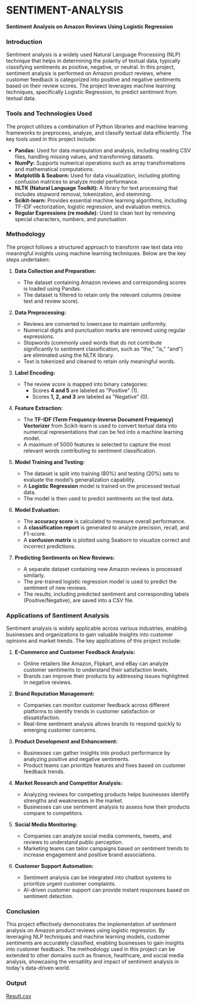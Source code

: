 # SENTIMENT-ANALYSIS

**Sentiment Analysis on Amazon Reviews Using Logistic Regression**

### Introduction
Sentiment analysis is a widely used Natural Language Processing (NLP) technique that helps in determining the polarity of textual data, typically classifying sentiments as positive, negative, or neutral. In this project, sentiment analysis is performed on Amazon product reviews, where customer feedback is categorized into positive and negative sentiments based on their review scores. The project leverages machine learning techniques, specifically Logistic Regression, to predict sentiment from textual data.

### Tools and Technologies Used
The project utilizes a combination of Python libraries and machine learning frameworks to preprocess, analyze, and classify textual data efficiently. The key tools used in this project include:

- **Pandas:** Used for data manipulation and analysis, including reading CSV files, handling missing values, and transforming datasets.
- **NumPy:** Supports numerical operations such as array transformations and mathematical computations.
- **Matplotlib & Seaborn:** Used for data visualization, including plotting confusion matrices to analyze model performance.
- **NLTK (Natural Language Toolkit):** A library for text processing that includes stopword removal, tokenization, and stemming.
- **Scikit-learn:** Provides essential machine learning algorithms, including TF-IDF vectorization, logistic regression, and evaluation metrics.
- **Regular Expressions (re module):** Used to clean text by removing special characters, numbers, and punctuation.

### Methodology
The project follows a structured approach to transform raw text data into meaningful insights using machine learning techniques. Below are the key steps undertaken:

1. **Data Collection and Preparation:**
   - The dataset containing Amazon reviews and corresponding scores is loaded using Pandas.
   - The dataset is filtered to retain only the relevant columns (review text and review score).

2. **Data Preprocessing:**
   - Reviews are converted to lowercase to maintain uniformity.
   - Numerical digits and punctuation marks are removed using regular expressions.
   - Stopwords (commonly used words that do not contribute significantly to sentiment classification, such as "the," "is," "and") are eliminated using the NLTK library.
   - Text is tokenized and cleaned to retain only meaningful words.

3. **Label Encoding:**
   - The review score is mapped into binary categories:
     - Scores **4 and 5** are labeled as "Positive" (1).
     - Scores **1, 2, and 3** are labeled as "Negative" (0).

4. **Feature Extraction:**
   - The **TF-IDF (Term Frequency-Inverse Document Frequency) Vectorizer** from Scikit-learn is used to convert textual data into numerical representations that can be fed into a machine learning model.
   - A maximum of 5000 features is selected to capture the most relevant words contributing to sentiment classification.

5. **Model Training and Testing:**
   - The dataset is split into training (80%) and testing (20%) sets to evaluate the model’s generalization capability.
   - A **Logistic Regression** model is trained on the processed textual data.
   - The model is then used to predict sentiments on the test data.

6. **Model Evaluation:**
   - The **accuracy score** is calculated to measure overall performance.
   - A **classification report** is generated to analyze precision, recall, and F1-score.
   - A **confusion matrix** is plotted using Seaborn to visualize correct and incorrect predictions.

7. **Predicting Sentiments on New Reviews:**
   - A separate dataset containing new Amazon reviews is processed similarly.
   - The pre-trained logistic regression model is used to predict the sentiment of new reviews.
   - The results, including predicted sentiment and corresponding labels (Positive/Negative), are saved into a CSV file.

### Applications of Sentiment Analysis
Sentiment analysis is widely applicable across various industries, enabling businesses and organizations to gain valuable insights into customer opinions and market trends. The key applications of this project include:

1. **E-Commerce and Customer Feedback Analysis:**
   - Online retailers like Amazon, Flipkart, and eBay can analyze customer sentiments to understand their satisfaction levels.
   - Brands can improve their products by addressing issues highlighted in negative reviews.

2. **Brand Reputation Management:**
   - Companies can monitor customer feedback across different platforms to identify trends in customer satisfaction or dissatisfaction.
   - Real-time sentiment analysis allows brands to respond quickly to emerging customer concerns.

3. **Product Development and Enhancement:**
   - Businesses can gather insights into product performance by analyzing positive and negative sentiments.
   - Product teams can prioritize features and fixes based on customer feedback trends.

4. **Market Research and Competitor Analysis:**
   - Analyzing reviews for competing products helps businesses identify strengths and weaknesses in the market.
   - Businesses can use sentiment analysis to assess how their products compare to competitors.

5. **Social Media Monitoring:**
   - Companies can analyze social media comments, tweets, and reviews to understand public perception.
   - Marketing teams can tailor campaigns based on sentiment trends to increase engagement and positive brand associations.

6. **Customer Support Automation:**
   - Sentiment analysis can be integrated into chatbot systems to prioritize urgent customer complaints.
   - AI-driven customer support can provide instant responses based on sentiment detection.

### Conclusion
This project effectively demonstrates the implementation of sentiment analysis on Amazon product reviews using logistic regression. By leveraging NLP techniques and machine learning models, customer sentiments are accurately classified, enabling businesses to gain insights into customer feedback. The methodology used in this project can be extended to other domains such as finance, healthcare, and social media analysis, showcasing the versatility and impact of sentiment analysis in today's data-driven world.


### **Output**

[Result.csv](https://github.com/user-attachments/files/18786160/Result.csv)
